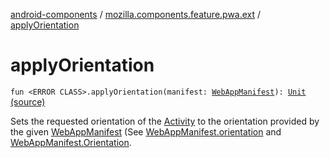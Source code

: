 [android-components](../index.md) / [mozilla.components.feature.pwa.ext](index.md) / [applyOrientation](./apply-orientation.md)

# applyOrientation

`fun <ERROR CLASS>.applyOrientation(manifest: `[`WebAppManifest`](../mozilla.components.concept.engine.manifest/-web-app-manifest/index.md)`): `[`Unit`](https://kotlinlang.org/api/latest/jvm/stdlib/kotlin/-unit/index.html) [(source)](https://github.com/mozilla-mobile/android-components/blob/master/components/feature/pwa/src/main/java/mozilla/components/feature/pwa/ext/Activity.kt#L15)

Sets the requested orientation of the [Activity](#) to the orientation provided by the given [WebAppManifest](../mozilla.components.concept.engine.manifest/-web-app-manifest/index.md) (See
[WebAppManifest.orientation](../mozilla.components.concept.engine.manifest/-web-app-manifest/orientation.md) and [WebAppManifest.Orientation](../mozilla.components.concept.engine.manifest/-web-app-manifest/-orientation/index.md).

